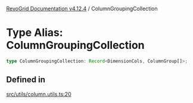 [RevoGrid Documentation v4.12.4](README.md) / ColumnGroupingCollection

# Type Alias: ColumnGroupingCollection

```ts
type ColumnGroupingCollection: Record<DimensionCols, ColumnGroup[]>;
```

## Defined in

[src/utils/column.utils.ts:20](https://github.com/revolist/revogrid/blob/648f56ecfc5430eb0184373ea33dd565a6a33bb9/src/utils/column.utils.ts#L20)
